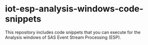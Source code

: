 # iot-esp-analysis-windows-code-snippets
This repository includes code snippets that you can execute for the Analysis windows of SAS Event Stream Processing (ESP).
